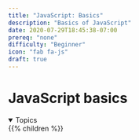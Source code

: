 ```yaml
---
title: "JavaScript: Basics"
description: "Basics of JavaScript"
date: 2020-07-29T18:45:38-07:00
prereq: "none"
difficulty: "Beginner"
icon: "fab fa-js"
draft: true
---
```


# JavaScript basics
<details open>
<summary>Topics</summary>
{{% children %}}
</details>
